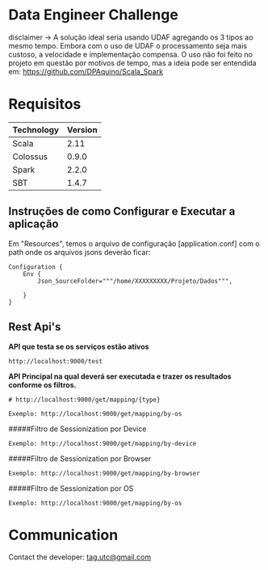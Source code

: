 # Data Engineer Challenge
disclaimer -> A solução ideal seria usando UDAF agregando os 3 tipos ao mesmo tempo. Embora com o uso de UDAF o processamento seja mais custoso, a velocidade e implementação compensa. 
O uso não foi feito no projeto em questão por motivos de tempo, mas a ideia pode ser entendida em: https://github.com/DPAquino/Scala_Spark

# Requisitos

Technology | Version
------- | --------
Scala | 2.11
Colossus | 0.9.0
Spark | 2.2.0
SBT   | 1.4.7


## Instruções de como Configurar e Executar a aplicação

Em "Resources", temos o arquivo de configuração [application.conf] com o path onde os arquivos jsons deverão ficar: 

```
Configuration {
    Env {
        Json_SourceFolder="""/home/XXXXXXXXX/Projeto/Dados""",
       
    }
}
```  

## Rest Api's

**API que testa se os serviços estão ativos**
```
http://localhost:9000/test
```

**API Principal na qual deverá ser executada e trazer os resultados conforme os filtros.**
```
# http://localhost:9000/get/mapping/{type}

Exemplo: http://localhost:9000/get/mapping/by-os
```


#####Filtro de Sessionization por Device
```
Exemplo: http://localhost:9000/get/mapping/by-device
```

#####Filtro de Sessionization por Browser
```
Exemplo: http://localhost:9000/get/mapping/by-browser
```

#####Filtro de Sessionization por OS
```
Exemplo: http://localhost:9000/get/mapping/by-os
```


# Communication

Contact the developer:
[tag.utc@gmail.com](mailto:tag.utc@gmail.com)